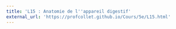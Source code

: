 ```yaml
---
title: 'L15 : Anatomie de l''appareil digestif'
external_url: 'https://profcollet.github.io/Cours/5e/L15.html'
---
```



